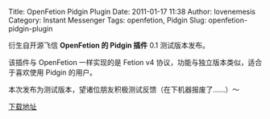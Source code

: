 Title: OpenFetion Pidgin Plugin
Date: 2011-01-17 11:38
Author: lovenemesis
Category: Instant Messenger
Tags: openfetion, Pidgin
Slug: openfetion-pidgin-plugin

衍生自开源飞信 **OpenFetion 的 Pidgin 插件** 0.1 测试版本发布。

该插件与 OpenFetion 一样实现的是 Fetion v4
协议，功能与独立版本类似，适合于喜欢使用 Pidgin 的用户。

本次发布为测试版本，望诸位朋友积极测试反馈（在下机器报废了……）～

[下载地址](http://code.google.com/p/ofetion/downloads/detail?name=pidgin-openfetion-0.1.tar.gz)
